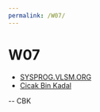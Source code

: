 ```yaml
---
permalink: /W07/
---
```


# W07

* [SYSPROG.VLSM.ORG](https://sysprog.vlsm.org/)
* [Cicak Bin Kadal](../)

-- CBK

